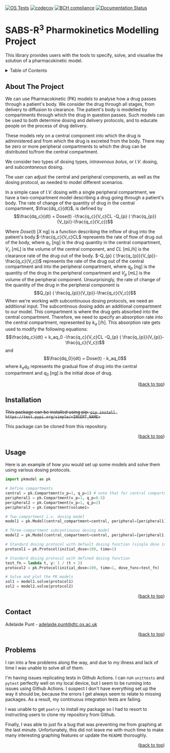 

[![OS Tests](https://github.com/adpunt/pk_project/actions/workflows/environment_testing.yml/badge.svg)](https://github.com/adpunt/pk_project)
[![codecov](https://codecov.io/gh/adpunt/pk_project/branch/master/graph/badge.svg?token=73FHW8GEAI)](https://codecov.io/gh/adpunt/pk_project)
[![BCH compliance](https://bettercodehub.com/edge/badge/adpunt/pk_project?branch=master)](https://bettercodehub.com/)
[![Documentation Status](https://readthedocs.org/projects/pk-project-apunt/badge/?version=latest)](https://pk-project-apunt.readthedocs.io/en/latest/?badge=latest)


# SABS-R<sup>3</sup> Pharmokinetics Modelling Project

This library provides users with the tools to specify, solve, and visualise the solution of a pharmacokinetic model.

<!-- TABLE OF CONTENTS -->
<details>
  <summary>Table of Contents</summary>
  <ol>
    <li>
      <a href="#about-the-project">About The Project</a>
    <li>
      <a href="#getting-started">Getting Started</a>
      <ul>
        <li><a href="#installation">Installation</a></li>
        <li><a href="#sample-code">Sample Code</a></li>
      </ul>
    </li>
    <li><a href="#usage">Usage</a></li>
    <li><a href="#contact">Contact</a></li>
    <li><a href="#troubleshooting">Problems</a></li>
  </ol>
</details>

  
<!-- ABOUT THE PROJECT -->
## About The Project

We can use Pharmacokinetic (PK) models to analyse how a drug passes through a patient's body. We consider the drug through all stages, from delivery to diffusion to clearance. The patient's body is modelled by compartments through which the drug in question passes. Such models can be used to both determine dosing and delivery protocols, and to educate people on the process of drug delivery. 

These models rely on a central component into which the drug is administered and from which the drug is excreted from the body. There may be zero or more peripheral compartments to which the drug can be distributed to/from the central compartment. 

We consider two types of dosing types, *intravenous bolus*, or *I.V.* dosing, and *subcontaneous* dosing. 

The user can adjust the central and peripheral components, as well as the dosing protocol, as needed to model different scenarios. 

In a simple case of *I.V.* dosing with a single peripheral compartment, we have a two-compartment model describing a drug going through a patient's body. The rate of change of the quantity of drug in the central compartment, $\frac{dq_c}{dt}$, is defined by 
$$\frac{dq_c}{dt} = Dose(t) -\frac{q_c}{V_c}CL -Q_{p} ( \frac{q_{p}}{V_{p}}-\frac{q_c}{V_c})$$

Where $Dose(t)$ [$X$ ng] is a function describing the inflow of drug into the patient's body.$-\frac{q_c}{V_c}CL$ represents the rate of  flow of drug out of the body, where $q_c$ [ng] is the drug quantity in the central compartment, $V_c$ [mL] is the volume of the central component, and $CL$ [mL/h] is the clearance rate of the drug out of the body. $-Q_{p} ( \frac{q_{p}}{V_{p}}-\frac{q_c}{V_c})$ represents the rate of the drug out of the central compartment and into the peripheral compartment, where $q_{p}$ [ng] is the quantity of the drug in the peripheral compartment and $V_p$ [mL] is the volume of the peripheral component. Unsurprisingly, the rate of change of the quantity of the drug in the peripheral component is 
$$Q_{p} ( \frac{q_{p}}{V_{p}}-\frac{q_c}{V_c})$$
When we're working with subcontinuous dosing protocols, we need an additional input. The subcontinous dosing adds an additional compartment to our model. This compartment is where the drug gets absorbed into the central compartment. Therefore, we need to specify an absorption rate into the central compartment, represented by $k_a$ [/h]. This absorption rate gets used to modify the following equations: 
$$\frac{dq_c}{dt} = k_aq_0 -\frac{q_c}{V_c}CL -Q_{p} ( \frac{q_{p}}{V_{p}}-\frac{q_c}{V_c})$$ and 
$$\frac{dq_0}{dt} = Dose(t) - k_aq_0$$
where $k_aq_0$ represents the gradual flow of drug into the central compartment and $q_0$ [ng] is the initial dose of drug.
<p align="right">(<a href="#readme-top">back to top</a>)</p>


<!-- INSTALLATION -->
## Installation



~~This package can be installed using pip. 
```pip install https://test.pypi.org/simple/<INSERT_NAME>```~~

This package can be cloned from this repository.
<p align="right">(<a href="#readme-top">back to top</a>)</p>

<!-- USAGE EXAMPLES -->
## Usage


Here is an example of how you would set up some models and solve them using various dosing protocols.

```python
import pkmodel as pk

# Define compartments
central = pk.Compartment(v_p=1, q_p=1) # note that for central compartments, transition_rate represents clearance rate
peripheral1 = pk.Compartment(v_p=1, q_p=0.5)
peripheral2 = pk.Compartment(v_p=1, q_p=2)
peripheral3 = pk.Compartment(volume1=

# Two-compartment i.v. dosing model
model1 = pk.Model(central_compartment=central, peripheral=[peripheral1])

# Three-compartment subcontinuous dosing model
model2 = pk.Model(central_compartment=central, peripheral=[peripheral1, peripheral2], k_a=1.0)

# Standard dosing protocol with default dosing function (single dose in beginning)
protocol1 = pk.Protocol(initial_dose=100, time=1)

# Standard dosing protocol with defined dosing function
test_fn = lambda t, y: 1 / (t + 2)
protocol2 = pk.Protocol(initial_dose=100, time=1, dose_func=test_fn)

# Solve and plot the PK models
sol1 = model1.solve(protocol1)
sol2 = model2.solve(protocol2)
```


<p align="right">(<a href="#readme-top">back to top</a>)</p>

<!-- CONTACT -->
## Contact

Adelaide Punt - adelaide.punt@dtc.ox.ac.uk
<p align="right">(<a href="#readme-top">back to top</a>)</p>



<!-- Problems -->
## Problems

I ran into a few problems along the way, and due to my illness and lack of time I was unable to solve all of them. 

I'm having issues replicating tests in Github Actions. I can run `unittests` and `pytest` perfectly well on my local device, but I seem to be running into issues using Github Actions. I suspect I don't have everything set up the way it should be, because the errors I get always seem to relate to missing packages. As a result, my continuous integration tests are failing. 

I was unable to get `poetry` to  install my package so I had to resort to instructing users to clone my repository from Github.

Finally, I was able to just fix a bug that was preventing me from graphing at the last minute. Unfortunately, this did not leave me with much time to make many interesting graphing features or update the `README` thoroughly. 

<p align="right">(<a href="#readme-top">back to top</a>)</p>
